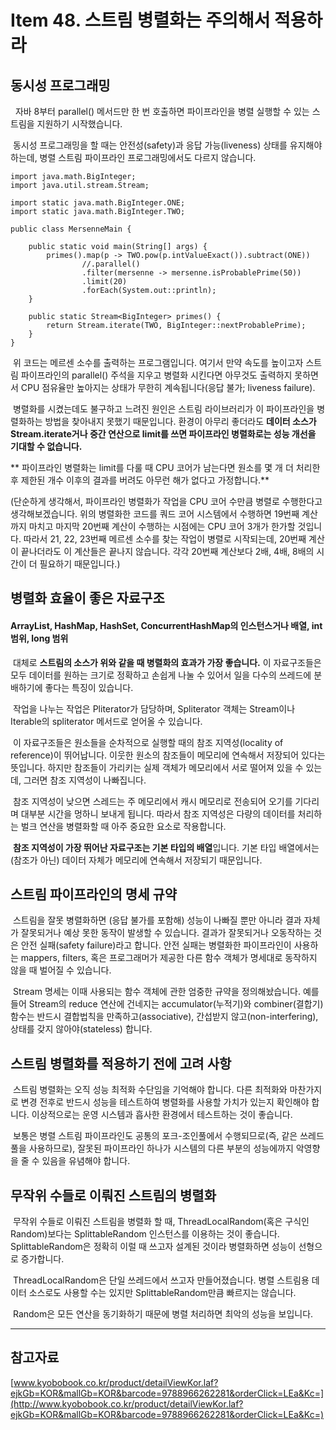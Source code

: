 # Item 48. 스트림 병렬화는 주의해서 적용하라

## 동시성 프로그래밍

  자바 8부터 parallel() 메서드만 한 번 호출하면 파이프라인을 병렬 실행할 수 있는 스트림을 지원하기 시작했습니다.

 동시성 프로그래밍을 할 때는 안전성(safety)과 응답 가능(liveness) 상태를 유지해야 하는데, 병렬 스트림 파이프라인 프로그래밍에서도 다르지 않습니다.

```
import java.math.BigInteger;
import java.util.stream.Stream;

import static java.math.BigInteger.ONE;
import static java.math.BigInteger.TWO;

public class MersenneMain {

    public static void main(String[] args) {
        primes().map(p -> TWO.pow(p.intValueExact()).subtract(ONE))
                //.parallel()
                .filter(mersenne -> mersenne.isProbablePrime(50))
                .limit(20)
                .forEach(System.out::println);
    }

    public static Stream<BigInteger> primes() {
        return Stream.iterate(TWO, BigInteger::nextProbablePrime);
    }
}

```

 위 코드는 메르센 소수를 출력하는 프로그램입니다. 여기서 만약 속도를 높이고자 스트림 파이프라인의 parallel() 주석을 지우고 병렬화 시킨다면 아무것도 출력하지 못하면서 CPU 점유율만 높아지는 상태가 무한히 계속됩니다(응답 불가; liveness failure).

 병렬화를 시켰는데도 불구하고 느려진 원인은 스트림 라이브러리가 이 파이프라인을 병렬화하는 방법을 찾아내지 못했기 때문입니다. 환경이 아무리 좋더라도 **데이터 소스가 Stream.iterate거나 중간 연산으로 limit를 쓰면 파이프라인 병렬화로는 성능 개선을 기대할 수 없습니다.**

** 파이프라인 병렬화는 limit를 다룰 때 CPU 코어가 남는다면 원소를 몇 개 더 처리한 후 제한된 개수 이후의 결과를 버려도 아무런 해가 없다고 가정합니다.**

(단순하게 생각해서, 파이프라인 병렬화가 작업을 CPU 코어 수만큼 병렬로 수행한다고 생각해보겠습니다. 위의 병렬화한 코드를 쿼드 코어 시스템에서 수행하면 19번째 계산까지 마치고 마지막 20번째 계산이 수행하는 시점에는 CPU 코어 3개가 한가할 것입니다. 따라서 21, 22, 23번째 메르센 소수를 찾는 작업이 병렬로 시작되는데, 20번째 계산이 끝나더라도 이 계산들은 끝나지 않습니다. 각각 20번째 계산보다 2배, 4배, 8배의 시간이 더 필요하기 때문입니다.)

## 병렬화 효율이 좋은 자료구조

#### ArrayList, HashMap, HashSet, ConcurrentHashMap의 인스턴스거나 배열, int 범위, long 범위

 대체로 **스트림의 소스가 위와 같을 때 병렬화의 효과가 가장 좋습니다.** 이 자료구조들은 모두 데이터를 원하는 크기로 정확하고 손쉽게 나눌 수 있어서 일을 다수의 쓰레드에 분배하기에 좋다는 특징이 있습니다.

 작업을 나누는 작업은 Pliterator가 담당하며, Spliterator 객체는 Stream이나 Iterable의 spliterator 메서드로 얻어올 수 있습니다.

 이 자료구조들은 원소들을 순차적으로 실행할 때의 참조 지역성(locality of reference)이 뛰어납니다. 이웃한 원소의 참조들이 메모리에 연속해서 저장되어 있다는 뜻입니다. 하지만 참조들이 가리키는 실제 객체가 메모리에서 서로 떨어져 있을 수 있는데, 그러면 참조 지역성이 나빠집니다.

 참조 지역성이 낮으면 스레드는 주 메모리에서 캐시 메모리로 전송되어 오기를 기다리며 대부분 시간을 멍하니 보내게 됩니다. 따라서 참조 지역성은 다량의 데이터를 처리하는 벌크 연산을 병렬화할 때 아주 중요한 요소로 작용합니다.

 **참조 지역성이 가장 뛰어난 자료구조는 기본 타입의 배열**입니다. 기본 타입 배열에서는 (참조가 아닌) 데이터 자체가 메모리에 연속해서 저장되기 때문입니다.

## 스트림 파이프라인의 명세 규약

 스트림을 잘못 병렬화하면 (응답 불가를 포함해) 성능이 나빠질 뿐만 아니라 결과 자체가 잘못되거나 예상 못한 동작이 발생할 수 있습니다. 결과가 잘못되거나 오동작하는 것은 안전 실패(safety failure)라고 합니다. 안전 실패는 병렬화한 파이프라인이 사용하는 mappers, filters, 혹은 프로그래머가 제공한 다른 함수 객체가 명세대로 동작하지 않을 때 벌어질 수 있습니다.

 Stream 명세는 이때 사용되는 함수 객체에 관한 엄중한 규약을 정의해놨습니다. 예를 들어 Stream의 reduce 연산에 건네지는 accumulator(누적기)와 combiner(결합기) 함수는 반드시 결합법칙을 만족하고(associative), 간섭받지 않고(non-interfering), 상태를 갖지 않아야(stateless) 합니다.

## 스트림 병렬화를 적용하기 전에 고려 사항

 스트림 병렬화는 오직 성능 최적화 수단임을 기억해야 합니다. 다른 최적화와 마찬가지로 변경 전후로 반드시 성능을 테스트하여 병렬화를 사용할 가치가 있는지 확인해야 합니다. 이상적으로는 운영 시스템과 흡사한 환경에서 테스트하는 것이 좋습니다.

 보통은 병렬 스트림 파이프라인도 공통의 포크-조인풀에서 수행되므로(즉, 같은 쓰레드 풀을 사용하므로), 잘못된 파이프라인 하나가 시스템의 다른 부분의 성능에까지 악영향을 줄 수 있음을 유념해야 합니다.

## 무작위 수들로 이뤄진 스트림의 병렬화

 무작위 수들로 이뤄진 스트림을 병렬화 할 때, ThreadLocalRandom(혹은 구식인 Random)보다는 SplittableRandom 인스턴스를 이용하는 것이 좋습니다. SplittableRandom은 정확히 이럴 때 쓰고자 설계된 것이라 병렬화하면 성능이 선형으로 증가합니다.

 ThreadLocalRandom은 단일 쓰레드에서 쓰고자 만들어졌습니다. 병렬 스트림용 데이터 소스로도 사용할 수는 있지만 SplittableRandom만큼 빠르지는 않습니다.

 Random은 모든 연산을 동기화하기 때문에 병렬 처리하면 최악의 성능을 보입니다.

---

## 참고자료

[www.kyobobook.co.kr/product/detailViewKor.laf?ejkGb=KOR&mallGb=KOR&barcode=9788966262281&orderClick=LEa&Kc=](http://www.kyobobook.co.kr/product/detailViewKor.laf?ejkGb=KOR&mallGb=KOR&barcode=9788966262281&orderClick=LEa&Kc=)
